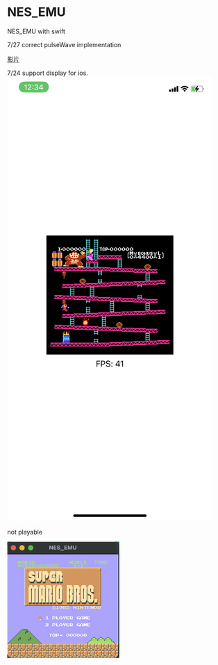 # NES_EMU
NES_EMU with swift
<p> 7/27 correct pulseWave implementation
  
  <a href="https://www.youtube.com/shorts/792qbxuuFA4">影片</a>
    
<p>
<p> 7/24 support display for ios.
  <img src="./F1666584-9E5B-4A69-B5C9-2DFF10E65850.jpg">
<p>
not playable
<p>
<img src="./截圖 2023-06-25 下午11.39.13.png">
